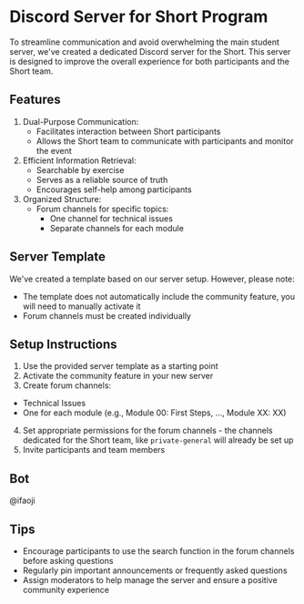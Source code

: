# Discord Server for Short Program
To streamline communication and avoid overwhelming the main student server, we've created a dedicated Discord server for the Short. This server is designed to improve the overall experience for both participants and the Short team.

## Features
1. Dual-Purpose Communication:
    * Facilitates interaction between Short participants
    * Allows the Short team to communicate with participants and monitor the event
2. Efficient Information Retrieval:
    * Searchable by exercise
    * Serves as a reliable source of truth
    * Encourages self-help among participants
3. Organized Structure:
    * Forum channels for specific topics:
        * One channel for technical issues
        * Separate channels for each module
## Server Template
We've created a template based on our server setup. However, please note:
* The template does not automatically include the community feature, you will need to manually activate it
* Forum channels must be created individually
## Setup Instructions
1. Use the provided server template as a starting point
2. Activate the community feature in your new server
3. Create forum channels:
* Technical Issues
* One for each module (e.g., Module 00: First Steps, ..., Module XX: XX)
4. Set appropriate permissions for the forum channels - the channels dedicated for the Short team, like `private-general` will already be set up
5. Invite participants and team members
## Bot
@ifaoji
## Tips
* Encourage participants to use the search function in the forum channels before asking questions
* Regularly pin important announcements or frequently asked questions
* Assign moderators to help manage the server and ensure a positive community experience